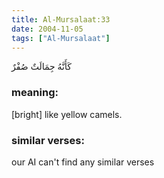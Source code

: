 ```yaml
---
title: Al-Mursalaat:33
date: 2004-11-05
tags: ["Al-Mursalaat"]
---
```

كَأَنَّهُ جِمَالَتٌ صُفْرٌ
### meaning: 
[bright] like yellow camels.
### similar verses: 

our AI can't find any similar verses




